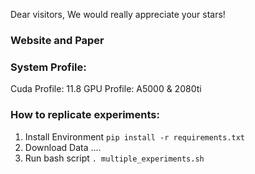 Dear visitors,
We would really appreciate your stars!

### Website and Paper

### System Profile: 
Cuda Profile: 11.8
GPU Profile: A5000 & 2080ti


### How to replicate experiments:
1. Install Environment
`pip install -r requirements.txt`
2. Download Data
....
3. Run bash script
`. multiple_experiments.sh`

